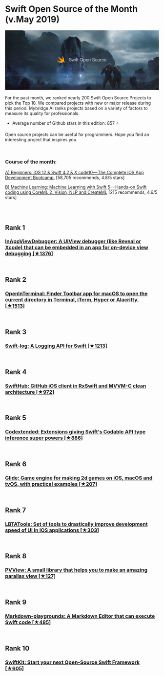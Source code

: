 # Swift Open Source of the Month (v.May 2019)

[<img src="opensource-dec-swift.png" width="800" alt="Mybridge">](https://medium.com/@Mybridge/swift-open-source-for-the-past-month-v-may-2019-c0f6a0d61e34)

For the past month, we ranked nearly 200 Swift Open Source Projects to pick the Top 10. 
We compared projects with new or major release during this period. Mybridge AI ranks projects based on a variety of factors to measure its quality for professionals.

* Average number of Github stars in this edition: 857 ⭐️

Open source projects can be useful for programmers. Hope you find an interesting project that inspires you.

<br>

### Course of the month:

[A) Beginners: iOS 12 & Swift 4.2 & X code10 — The Complete iOS App Development Bootcamp.](http://bit.ly/2vRxYNU) [58,705 recommends, 4.8/5 stars]

[B) Machine Learning: Machine Learning with Swift 5 — Hands-on Swift coding using CoreML 2, Vision, NLP and CreateML](http://bit.ly/2VL3Qmx) [215 recommends, 4.6/5 stars]

<br>


<br>

## Rank 1
### [InAppViewDebugger: A UIView debugger (like Reveal or Xcode) that can be embedded in an app for on-device view debugging [★1376]](https://github.com/indragiek/InAppViewDebugger?utm_source=mybridge&utm_medium=blog&utm_campaign=read_more)


<br>

## Rank 2
### [OpenInTerminal: Finder Toolbar app for macOS to open the current directory in Terminal, iTerm, Hyper or Alacritty. [★1513]](https://github.com/Ji4n1ng/OpenInTerminal?utm_source=mybridge&utm_medium=blog&utm_campaign=read_more)


<br>

## Rank 3
### [Swift-log: A Logging API for Swift [★1213]](https://github.com/apple/swift-log?utm_source=mybridge&utm_medium=blog&utm_campaign=read_more)


<br>

## Rank 4
### [SwiftHub: GitHub iOS client in RxSwift and MVVM-C clean architecture [★972]](https://github.com/khoren93/SwiftHub?utm_source=mybridge&utm_medium=blog&utm_campaign=read_more)


<br>

## Rank 5
### [Codextended: Extensions giving Swift's Codable API type inference super powers  [★886]](https://github.com/JohnSundell/Codextended?utm_source=mybridge&utm_medium=blog&utm_campaign=read_more)


<br>

## Rank 6
### [Glide: Game engine for making 2d games on iOS, macOS and tvOS, with practical examples [★207]](https://github.com/cocoatoucher/Glide?utm_source=mybridge&utm_medium=blog&utm_campaign=read_more)


<br>

## Rank 7
### [LBTATools: Set of tools to drastically improve development speed of UI in iOS applications [★303]](https://github.com/bhlvoong/LBTATools?utm_source=mybridge&utm_medium=blog&utm_campaign=read_more)


<br>

## Rank 8
### [PVView: A small library that helps you to make an amazing parallax view [★127]](https://github.com/toannt/PVView?utm_source=mybridge&utm_medium=blog&utm_campaign=read_more)


<br>

## Rank 9
### [Markdown-playgrounds: A Markdown Editor that can execute Swift code [★485]](https://github.com/objcio/markdown-playgrounds?utm_source=mybridge&utm_medium=blog&utm_campaign=read_more)


<br>

## Rank 10
### [SwiftKit: Start your next Open-Source Swift Framework  [★605]](https://github.com/SvenTiigi/SwiftKit?utm_source=mybridge&utm_medium=blog&utm_campaign=read_more)

